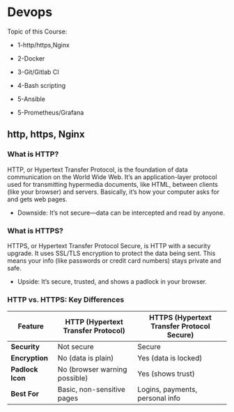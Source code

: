 # Devops

Topic of this Course:

* 1-http/https,Nginx

* 2-Docker

* 3-Git/Gitlab CI

* 4-Bash scripting

* 5-Ansible

* 5-Prometheus/Grafana

## http, https, Nginx

### What is HTTP?
HTTP, or Hypertext Transfer Protocol, is the foundation of data communication on the World Wide Web. It’s an application-layer protocol used for transmitting hypermedia documents, like HTML, between clients (like your browser) and servers. Basically, it’s how your computer asks for and gets web pages.
* Downside: It’s not secure—data can be intercepted and read by anyone.

### What is HTTPS?
HTTPS, or Hypertext Transfer Protocol Secure, is HTTP with a security upgrade. It uses SSL/TLS encryption to protect the data being sent. This means your info (like passwords or credit card numbers) stays private and safe.

* Upside: It’s secure, trusted, and shows a padlock in your browser.

### HTTP vs. HTTPS: Key Differences

| Feature         | HTTP (Hypertext Transfer Protocol) | HTTPS (Hypertext Transfer Protocol Secure) |
|---------------|--------------------------------|----------------------------------|
| **Security**  | Not secure                   | Secure                           |
| **Encryption** | No (data is plain)           | Yes (data is locked)             |
| **Padlock Icon** | No (browser warning possible) | Yes (shows trust)               |
| **Best For**  | Basic, non-sensitive pages    | Logins, payments, personal info |